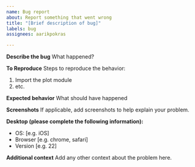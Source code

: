 ```yaml
---
name: Bug report
about: Report something that went wrong
title: "[Brief description of bug]"
labels: bug
assignees: aarikpokras

---
```


**Describe the bug**
What happened?

**To Reproduce**
Steps to reproduce the behavior:
1. Import the plot module
2. etc.

**Expected behavior**
What should have happened

**Screenshots**
If applicable, add screenshots to help explain your problem.

**Desktop (please complete the following information):**
 - OS: [e.g. iOS]
 - Browser [e.g. chrome, safari]
 - Version [e.g. 22]

**Additional context**
Add any other context about the problem here.
